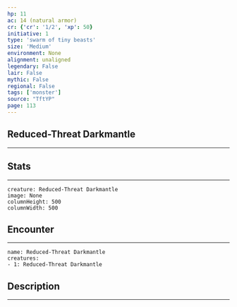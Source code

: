 ```yaml
---
hp: 11
ac: 14 (natural armor)
cr: {'cr': '1/2', 'xp': 50}
initiative: 1
type: 'swarm of tiny beasts'    
size: 'Medium'
environment: None
alignment: unaligned
legendary: False
lair: False
mythic: False
regional: False
tags: ['monster']
source: "TftYP"
page: 113
---
```


## Reduced-Threat Darkmantle
---



## Stats
---

```statblock
creature: Reduced-Threat Darkmantle
image: None
columnHeight: 500
columnWidth: 500
```

## Encounter
---

```encounter-table
name: Reduced-Threat Darkmantle
creatures:
- 1: Reduced-Threat Darkmantle
```

## Description
---




